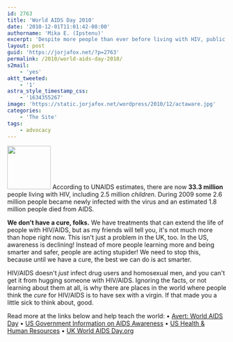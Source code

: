 ```yaml
---
id: 2763
title: 'World AIDS Day 2010'
date: '2010-12-01T11:01:42-08:00'
authorname: 'Mika E. (Ipstenu)'
excerpt: 'Despite more people than ever before living with HIV, public awareness and knowledge is declining. December First is World AIDS Day. Let''s act aware and teach the world!'
layout: post
guid: 'https://jorjafox.net/?p=2763'
permalink: /2010/world-aids-day-2010/
s2mail:
    - 'yes'
aktt_tweeted:
    - '1'
astra_style_timestamp_css:
    - '1634355267'
image: 'https://static.jorjafox.net/wordpress/2010/12/actaware.jpg'
categories:
    - 'The Site'
tags:
    - advocacy
---
```


<img src="//static.jorjafox.net/wordpress/2010/12/actaware-100x100.jpg" alt="" title="actaware" width="100" height="100" class="alignleft size-thumbnail wp-image-2764" /> According to UNAIDS estimates, there are now **33.3 million** people living with HIV, including 2.5 million _children_. During 2009 some 2.6 million people became newly infected with the virus and an estimated 1.8 million people died from AIDS.

**We don't have a cure, folks.**  We have treatments that can extend the life of people with HIV/AIDS, but as my friends will tell you, it's not much more than hope right now.  This isn't just a problem in the UK, too. In the US, awareness is declining!  Instead of more people learning more and being smarter and safer, people are acting stupider!  We need to stop this, because until we have a cure, the best we can do is act smarter.

HIV/AIDS doesn't _just_ infect drug users and homosexual men, and you can't get it from hugging someone with HIV/AIDS.  Ignoring the facts, or not learning about them at all, is why there are places in the world where people think the _cure_ for HIV/AIDS is to have sex with a virgin. If that made you a little sick to think about, good.

Read more at the links below and help teach the world:
&bull; <a href="http://www.avert.org/world-aids-day.htm">Avert: World AIDS Day</a>
&bull; <a href="http://aids.gov/">US Government Information on AIDS Awareness</a>
&bull; <a href="http://minorityhealth.hhs.gov/templates/browse.aspx?lvl=3&lvlid=360">US Health & Human Resources</a>
&bull; <a href="http://www.worldaidsday.org">UK World AIDS Day.org</a>
